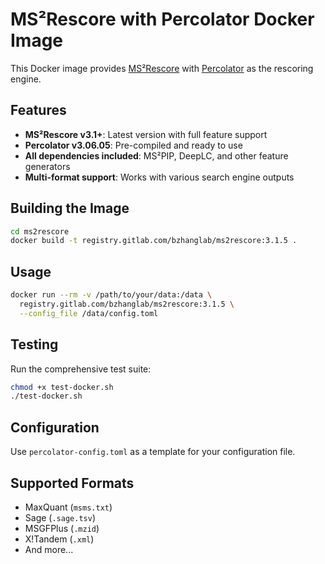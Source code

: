 # MS²Rescore with Percolator Docker Image

This Docker image provides [MS²Rescore](https://github.com/CompOmics/ms2rescore) with [Percolator](https://github.com/percolator/percolator) as the rescoring engine.

## Features

- **MS²Rescore v3.1+**: Latest version with full feature support
- **Percolator v3.06.05**: Pre-compiled and ready to use
- **All dependencies included**: MS²PIP, DeepLC, and other feature generators
- **Multi-format support**: Works with various search engine outputs

## Building the Image

```bash
cd ms2rescore
docker build -t registry.gitlab.com/bzhanglab/ms2rescore:3.1.5 .
```

## Usage

```bash
docker run --rm -v /path/to/your/data:/data \
  registry.gitlab.com/bzhanglab/ms2rescore:3.1.5 \
  --config_file /data/config.toml
```

## Testing

Run the comprehensive test suite:

```bash
chmod +x test-docker.sh
./test-docker.sh
```

## Configuration

Use `percolator-config.toml` as a template for your configuration file.

## Supported Formats

- MaxQuant (`msms.txt`)
- Sage (`.sage.tsv`)
- MSGFPlus (`.mzid`)
- X!Tandem (`.xml`)
- And more... 